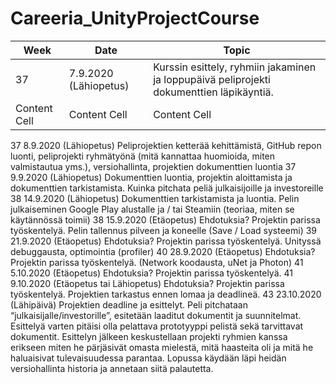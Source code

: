 # Careeria_UnityProjectCourse

| Week | Date | Topic |
| ------------- | ------------- | ------------- |
| 37  | 7.9.2020 (Lähiopetus)  | Kurssin esittely, ryhmiin jakaminen ja loppupäivä peliprojekti dokumenttien läpikäyntiä.  |
| Content Cell  | Content Cell  | Content Cell  |


37 
8.9.2020
(Lähiopetus)
Peliprojektien ketterää kehittämistä, GitHub repon luonti, peliprojekti ryhmätyönä (mitä kannattaa huomioida, miten valmistautua yms.), versiohallinta, projektien dokumenttien luontia
37
9.9.2020
(Lähiopetus)
Dokumenttien luontia, projektin aloittamista ja dokumenttien tarkistamista. 
Kuinka pitchata peliä julkaisijoille ja investoreille
38
14.9.2020
(Lähiopetus)
Dokumenttien tarkistamista ja luontia. Pelin julkaiseminen Google Play alustalle ja / tai Steamiin (teoriaa, miten se käytännössä toimii)
38
15.9.2020
(Etäopetus)
Ehdotuksia? Projektin parissa työskentelyä. Pelin tallennus pilveen ja koneelle (Save / Load systeemi)
39
21.9.2020
(Etäopetus)
Ehdotuksia? Projektin parissa työskentelyä. Unityssä debuggausta, optimointia (profiler)
40
28.9.2020
(Etäopetus)
Ehdotuksia? Projektin parissa työskentelyä. (Network koodausta, uNet ja Photon)
41
5.10.2020
(Etäopetus)
Ehdotuksia? Projektin parissa työskentelyä.
41
9.10.2020
(Etäopetus tai Lähiopetus)
Ehdotuksia? Projektin parissa työskentelyä. Projektien tarkastus ennen lomaa ja deadlineä.
43
23.10.2020
(Lähipäivä)
Projektien deadline ja esittelyt. Peli pitchataan “julkaisijalle/investorille”, esitetään laaditut dokumentit ja suunnitelmat. Esittelyä varten pitäisi olla pelattava prototyyppi pelistä sekä tarvittavat dokumentit. Esittelyn jälkeen keskustellaan projekti ryhmien kanssa erikseen miten he pärjäsivät omasta mielestä, mitä haasteita oli ja mitä he haluaisivat tulevaisuudessa parantaa. Lopussa käydään läpi heidän versiohallinta historia ja annetaan siitä palautetta. 
